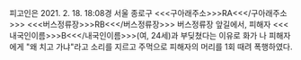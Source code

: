 피고인은 2021. 2. 18. 18:08경 서울 종로구 <<<구아래주소>>>RA<<</구아래주소>>> <<<버스정류장>>>RB<<</버스정류장>>> 버스정류장 앞길에서, 피해자 <<<내국인이름>>>B<<</내국인이름>>>(여, 24세)과 부딪쳤다는 이유로 화가 나 피해자에게 "왜 치고 가냐"라고 소리를 지르고 주먹으로 피해자의 머리를 1회 때려 폭행하였다.